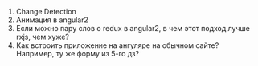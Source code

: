 1. Change Detection
2. Анимация в angular2
3. Если можно пару слов о redux в angular2, в чем этот подход лучше rxjs, чем хуже?
4. Как встроить приложение на ангуляре на обычном сайте? Например, ту же форму из 5-го дз?
